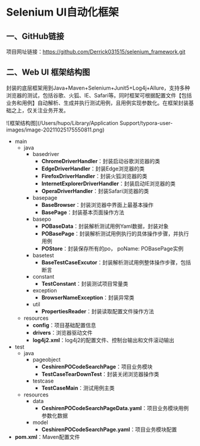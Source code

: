 # Selenium UI自动化框架

<a name="YVkPx"></a>
## 一、GitHub链接
项目网址链接：https://github.com/Derrick031515/selenium_framework.git

## 二、Web UI 框架结构图
封装的底层框架用到Java+Maven+Selenium+Junit5+Log4j+Allure，支持多种浏览器的测试，包括谷歌、火狐、IE、Safari等。同时框架可根据配置文件【包括业务和用例】自动解析、生成并执行测试用例，且用例实现参数化。在框架封装基础之上，仅关注业务开发。<br />

![框架结构图](/Users/hupo/Library/Application Support/typora-user-images/image-20211025175550811.png)

- main
  - java
    - basedriver
      - **ChromeDriverHandler**：封装启动谷歌浏览器的类
      - **EdgeDriverHandler**：封装Edge浏览器的类
      - **FirefoxDriverHandler**：封装火狐浏览器的类
      - **InternetExplorerDriverHandler**：封装启动IE浏览器的类
      - **OperaDriverHandler**：封装Safari浏览器的类
    - basepage
      - **BaseBrowser**：封装浏览器中界面上最基本操作
      - **BasePage**：封装基本页面操作方法
    - basepo
      - **POBaseData**：封装解析测试用例Yaml数据，封装对象
      - **POBasePage**：封装解析测试用例执行的具体操作步骤，并执行用例
      - **POStore**：封装保存所有的po， poName: POBasePage实例
    - basetest
      - **BaseTestCaseExcutor**：封装解析测试用例整体操作步骤，包括断言
    - constant
      - **TestConstant**：封装测试项目常量类
    - exception
      - **BrowserNameException**：封装异常类
    - util
      - **PropertiesReader**：封装读取配置文件操作方法
  - resources
      - **config**：项目基础配置信息
      - **drivers**：浏览器驱动文件
      - **log4j2.xml**：log4j2的配置文件、控制台输出和文件滚动输出
- test
  - java
    - pageobject
      - **CeshirenPOCodeSearchPage**：项目业务模块
      - **TestCaseTearDownTest**：封装关闭浏览器操作类
    - testcase
      - **TestCaseMain**：测试用例主类
  - resources
    - data
      - **CeshirenPOCodeSearchPageData.yaml**：项目业务模块用例参数化数据
    - model
      - **CeshirenPOCodeSearchPage.yaml**：项目业务模块配置
- **pom.xml**：Maven配置文件
  <a name="YoWRl"></a>
